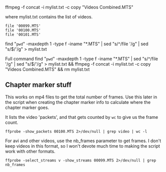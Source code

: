 ffmpeg -f concat -i mylist.txt -c copy "Videos Combined.MTS"

where mylist.txt contains the list of videos.

```
file '00099.MTS'
file '00100.MTS'
file '00101.MTS'
```

find "`pwd`" -maxdepth 1 -type f -iname "*.MTS" | sed "s/^/file '/g" | sed "s/$/'/g" > mylist.txt

Full command
find "`pwd`" -maxdepth 1 -type f -iname "*.MTS" | sed "s/^/file '/g" | sed "s/$/'/g" > mylist.txt && ffmpeg -f concat -i mylist.txt -c copy "Videos Combined.MTS" && rm mylist.txt

## Chapter marker stuff
This works on mp4 files to get the total number of frames.
Use this later in the script when creating the chapter marker
info to calculate where the chapter marker goes.

It lists the video 'packets', and that gets counted by `wc` to give us the frame count.

`ffprobe -show_packets 00100.MTS 2>/dev/null | grep video | wc -l`

For avi and other videos, use the nb_frames parameter to get frames. I don't keep videos in this format, so I won't devote much time to making the script work with other formats.

`ffprobe -select_streams v -show_streams 00099.MTS 2>/dev/null | grep nb_frames`

